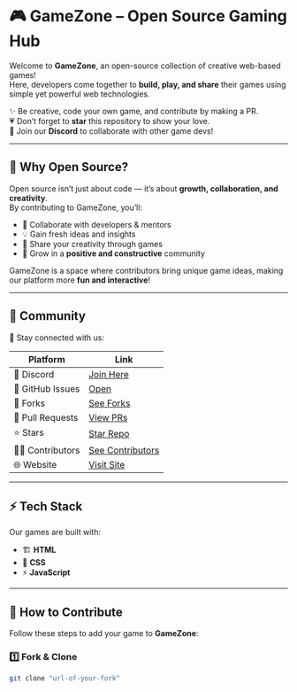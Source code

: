 # 🎮 GameZone – Open Source Gaming Hub  

Welcome to **GameZone**, an open-source collection of creative web-based games!  
Here, developers come together to **build, play, and share** their games using simple yet powerful web technologies.  

✨ Be creative, code your own game, and contribute by making a PR.  
💗 Don’t forget to **star** this repository to show your love.  
🚀 Join our **Discord** to collaborate with other game devs!  

---

## 🌟 Why Open Source?  

Open source isn’t just about code — it’s about **growth, collaboration, and creativity**.  
By contributing to GameZone, you’ll:  

- 🤝 Collaborate with developers & mentors  
- 💡 Gain fresh ideas and insights  
- 🎨 Share your creativity through games  
- 🌱 Grow in a **positive and constructive** community  

GameZone is a space where contributors bring unique game ideas, making our platform more **fun and interactive**!  

---

## 📡 Community  

🔗 Stay connected with us:  

| Platform        | Link |
|-----------------|------|
| 💬 Discord      | [Join Here](#) |
| 🐞 GitHub Issues | [Open](#) |
| 🍴 Forks        | [See Forks](#) |
| 🔀 Pull Requests | [View PRs](#) |
| ⭐ Stars        | [Star Repo](#) |
| 👩‍💻 Contributors | [See Contributors](#) |
| 🌐 Website      | [Visit Site](#) |

---

## ⚡ Tech Stack  

Our games are built with:  

- 🏗 **HTML**  
- 🎨 **CSS**  
- ⚡ **JavaScript**  

---

## 🚀 How to Contribute  

Follow these steps to add your game to **GameZone**:  

### 1️⃣ Fork & Clone  
```bash
git clone "url-of-your-fork"
